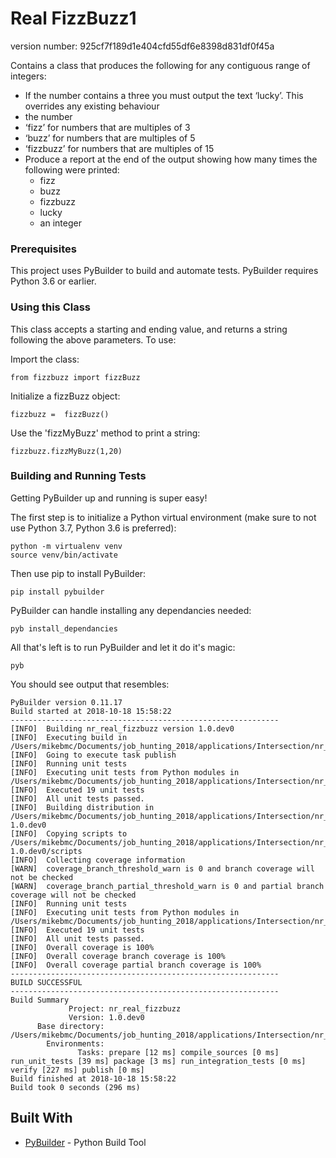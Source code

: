 # Real FizzBuzz1
version number: 925cf7f189d1e404cfd55df6e8398d831df0f45a

Contains a class that produces the following for any contiguous range of integers:

* If the number contains a three you must output the text ‘lucky’. This overrides any existing behaviour
* the number
* ‘fizz’ for numbers that are multiples of 3
* ‘buzz’ for numbers that are multiples of 5
* ‘fizzbuzz’ for numbers that are multiples of 15
*  Produce a report at the end of the output showing how many times the following were printed:
	- fizz
	- buzz
	- fizzbuzz
	- lucky
	- an integer

### Prerequisites

This project uses PyBuilder to build and automate tests. PyBuilder requires Python 3.6 or earlier. 

### Using this Class

This class accepts a starting and ending value, and returns a string following the above parameters. To use:

Import the class:

```
from fizzbuzz import fizzBuzz
```

Initialize a fizzBuzz object:

```
fizzbuzz =  fizzBuzz()
```

Use the 'fizzMyBuzz' method to print a string:

```
fizzbuzz.fizzMyBuzz(1,20)
```


### Building and Running Tests

Getting PyBuilder up and running is super easy! 

The first step is to initialize a Python virtual environment (make sure to not use Python 3.7, Python 3.6 is preferred):

```
python -m virtualenv venv
source venv/bin/activate
```

Then use pip to install PyBuilder:

```
pip install pybuilder
```

PyBuilder can handle installing any dependancies needed:

```
pyb install_dependancies
```

All that's left is to run PyBuilder and let it do it's magic:

```
pyb
```

You should see output that resembles:

```
PyBuilder version 0.11.17
Build started at 2018-10-18 15:58:22
------------------------------------------------------------
[INFO]  Building nr_real_fizzbuzz version 1.0.dev0
[INFO]  Executing build in /Users/mikebmc/Documents/job_hunting_2018/applications/Intersection/nr_real_fizzbuzz
[INFO]  Going to execute task publish
[INFO]  Running unit tests
[INFO]  Executing unit tests from Python modules in /Users/mikebmc/Documents/job_hunting_2018/applications/Intersection/nr_real_fizzbuzz/src/unittest/python
[INFO]  Executed 19 unit tests
[INFO]  All unit tests passed.
[INFO]  Building distribution in /Users/mikebmc/Documents/job_hunting_2018/applications/Intersection/nr_real_fizzbuzz/target/dist/nr_real_fizzbuzz-1.0.dev0
[INFO]  Copying scripts to /Users/mikebmc/Documents/job_hunting_2018/applications/Intersection/nr_real_fizzbuzz/target/dist/nr_real_fizzbuzz-1.0.dev0/scripts
[INFO]  Collecting coverage information
[WARN]  coverage_branch_threshold_warn is 0 and branch coverage will not be checked
[WARN]  coverage_branch_partial_threshold_warn is 0 and partial branch coverage will not be checked
[INFO]  Running unit tests
[INFO]  Executing unit tests from Python modules in /Users/mikebmc/Documents/job_hunting_2018/applications/Intersection/nr_real_fizzbuzz/src/unittest/python
[INFO]  Executed 19 unit tests
[INFO]  All unit tests passed.
[INFO]  Overall coverage is 100%
[INFO]  Overall coverage branch coverage is 100%
[INFO]  Overall coverage partial branch coverage is 100%
------------------------------------------------------------
BUILD SUCCESSFUL
------------------------------------------------------------
Build Summary
             Project: nr_real_fizzbuzz
             Version: 1.0.dev0
      Base directory: /Users/mikebmc/Documents/job_hunting_2018/applications/Intersection/nr_real_fizzbuzz
        Environments:
               Tasks: prepare [12 ms] compile_sources [0 ms] run_unit_tests [39 ms] package [3 ms] run_integration_tests [0 ms] verify [227 ms] publish [0 ms]
Build finished at 2018-10-18 15:58:22
Build took 0 seconds (296 ms)
```

## Built With

* [PyBuilder](http://pybuilder.github.io/) - Python Build Tool

